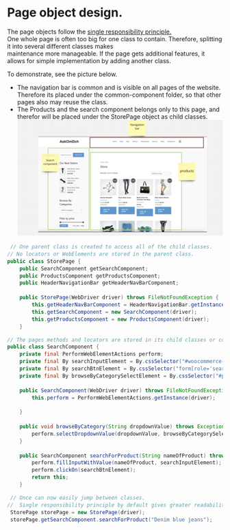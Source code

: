 # Page object design.

The page objects follow the [single responsibility principle.](https://www.freecodecamp.org/news/solid-principles-single-responsibility-principle-explained/)  
One whole page is often too big for one class to contain. Therefore, splitting it into several different classes makes   
maintenance more manageable. If the page gets additional features, it allows for simple implementation by adding another class.

To demonstrate, see the picture below.
 - The navigation bar is common and is visible on all pages of the website. Therefore its placed under the common-component folder, so that other pages also may reuse the class.
 - The Products and the search component belongs only to this page, and therefor will be placed under the StorePage object as child classes.
![img.png](images/page-object.png)


````java
 // One parent class is created to access all of the child classes.
// No locators or WebElements are stored in the parent class.
public class StorePage {
    public SearchComponent getSearchComponent;
    public ProductsComponent getProductsComponent;
    public HeaderNavigationBar getHeaderNavBarComponent;

    public StorePage(WebDriver driver) throws FileNotFoundException {
        this.getHeaderNavBarComponent = HeaderNavigationBar.getInstance(driver);
        this.getSearchComponent = new SearchComponent(driver);
        this.getProductsComponent = new ProductsComponent(driver);
    }
````
```java
// The pages methods and locators are stored in its child classes or component.
public class SearchComponent {
    private final PerformWebElementActions perform;
    private final By searchInputElement = By.cssSelector("#woocommerce-product-search-field-0");
    private final By searchBtnElement = By.cssSelector("form[role='search'] button");
    private final By browseByCategorySelectElement = By.cssSelector("#product_cat");

    public SearchComponent(WebDriver driver) throws FileNotFoundException {
        this.perform = PerformWebElementActions.getInstance(driver);

    }

    public void browseByCategory(String dropdownValue) throws Exception {
        perform.selectDropdownValue(dropdownValue, browseByCategorySelectElement);
    }

    public SearchComponent searchForProduct(String nameOfProduct) throws Exception {
        perform.fillInputWithValue(nameOfProduct, searchInputElement);
        perform.clickOn(searchBtnElement);
        return this;
    }
```
````java
 // Once can now easily jump between classes.
//  Single responsibility principle by default gives greater readability of the code.
 StorePage storePage = new StorePage(driver);
 storePage.getSearchComponent.searchForProduct("Denim blue jeans");
````